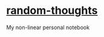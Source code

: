 # [random-thoughts](https://pcefulwarrior.github.io/random-thoughts/)
My non-linear personal notebook
